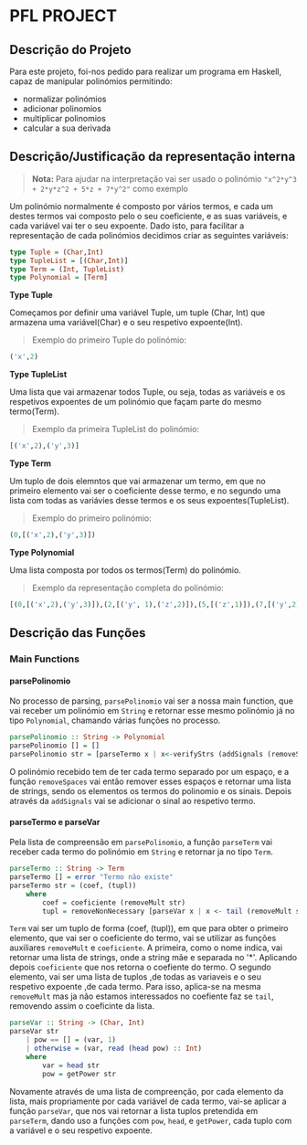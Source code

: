# **PFL PROJECT** 


## **Descrição do Projeto**

Para este projeto, foi-nos pedido para realizar um programa em Haskell, capaz de manipular polinómios permitindo:
 - normalizar polinómios
 - adicionar polinomios 
 - multiplicar polinomios
 - calcular a sua derivada 
 
## **Descrição/Justificação da representação interna**

> **Nota:** Para ajudar na interpretação vai ser usado o polinómio `"x^2*y^3 + 2*y*z^2 + 5*z + 7*y^2"` como exemplo

Um polinómio normalmente é composto por vários termos, e cada um destes termos vai composto pelo o seu coeficiente, e as suas variáveis, e cada variável vai ter o seu expoente.
Dado isto, para facilitar a representação de cada polinómios decidimos criar as seguintes variáveis:

```haskell
type Tuple = (Char,Int)
type TupleList = [(Char,Int)]
type Term = (Int, TupleList)
type Polynomial = [Term]
```

**Type Tuple**

Começamos por definir uma variável Tuple, um tuple (Char, Int) que armazena uma variável(Char) e o seu respetivo expoente(Int). 
> Exemplo do primeiro Tuple do polinómio:
```haskell
('x',2) 
```
**Type TupleList**

Uma lista que vai armazenar todos Tuple, ou seja, todas as variáveis e os respetivos expoentes de um polinómio que façam parte do mesmo termo(Term).
> Exemplo da primeira TupleList do polinómio:
```haskell
[('x',2),('y',3)]
```
**Type Term**

Um tuplo de dois elemntos que vai armazenar um termo, em que no primeiro elemento vai ser o coeficiente desse termo, e no segundo uma lista com todas as variávies desse termos e os seus expoentes(TupleList).
> Exemplo do primeiro polinómio:
```haskell
(0,[('x',2),('y',3)])
```

**Type Polynomial**

Uma lista composta por todos os termos(Term) do polinómio.
> Exemplo da representação completa do polinómio:
```haskell
[(0,[('x',2),('y',3)]),(2,[('y', 1),('z',2)]),(5,[('z',1)]),(7,[('y',2)])]
```

## **Descrição das Funções**

### **Main Functions**

#### **parsePolinomio**

No processo de parsing, `parsePolinomio` vai ser a nossa main function, que vai receber um polinómio em `String` e retornar esse mesmo polinómio já no tipo `Polynomial`, chamando várias funções no processo.

```haskell
parsePolinomio :: String -> Polynomial
parsePolinomio [] = []
parsePolinomio str = [parseTermo x | x<-verifyStrs (addSignals (removeSpaces str))]
```

O polinómio recebido tem de ter cada termo separado por um espaço, e a função `removeSpaces` vai então remover esses espaços e retornar uma lista de strings, sendo os elementos os termos do polinomio e os sinais. Depois através da `addSignals` vai se adicionar o sinal ao respetivo termo. 


#### **parseTermo e parseVar**

Pela lista de compreensão em `parsePolinomio`, a função `parseTerm` vai receber cada termo do polinómio em `String` e retornar ja no tipo `Term`.

```haskell
parseTermo :: String -> Term
parseTermo [] = error "Termo não existe"
parseTermo str = (coef, (tupl))
    where
        coef = coeficiente (removeMult str)
        tupl = removeNonNecessary [parseVar x | x <- tail (removeMult str)]

```

`Term` vai ser um tuplo de forma (coef, (tupl)), em que para obter o primeiro elemento, que vai ser o coeficiente do termo,  vai se utilizar as funções auxiliares `removeMult` e `coeficiente`. A primeira, como o nome indica, vai retornar uma lista de strings, onde a string mãe e separada no '*'. Aplicando depois `coeficiente` que nos retorna o coefiente do termo.
O segundo elemento, vai ser uma lista de tuplos ,de todas as variaveis e o seu respetivo expoente ,de cada termo. Para isso, aplica-se na mesma `removeMult` mas ja não estamos interessados no coefiente faz se `tail`, removendo assim o coeficinte da lista.

```haskell
parseVar :: String -> (Char, Int)
parseVar str
    | pow == [] = (var, 1)
    | otherwise = (var, read (head pow) :: Int)
    where
        var = head str
        pow = getPower str
```

Novamente através de uma lista de compreenção, por cada elemento da lista, mais propriamente por cada variável de cada termo, vai-se aplicar a função `parseVar`, que nos vai retornar a lista tuplos pretendida em `parseTerm`, dando uso a funções com `pow`, `head`, e `getPower`, cada tuplo com a variável e o seu respetivo expoente.
 











